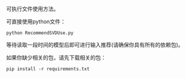 可执行文件使用方法。

可直接使用python文件：

```
python RecommendSVDUse.py
```

等待读取一段时间的模型后即可进行输入推荐(请确保你具有所有的依赖包)。

如果你缺少相关的包，请先下载相关的包：

```
pip install -r requirements.txt
```

